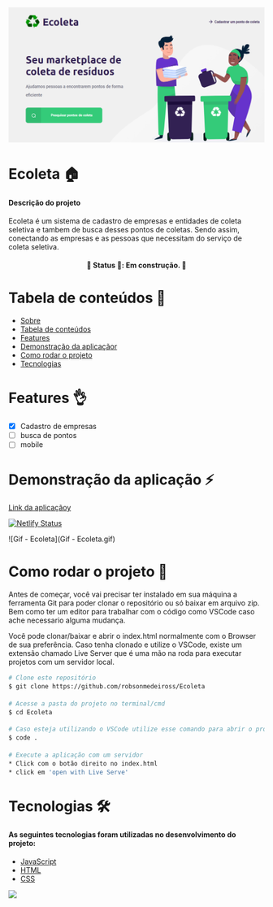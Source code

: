 ![Banner - Ecoleta](https://github.com/robsonmedeiross/Assets-git/blob/main/Banner%20-%20ecoleta.png)


Ecoleta 
🏠
=================

#### Descrição do projeto

Ecoleta é um sistema de cadastro de empresas e entidades de coleta seletiva e tambem de busca desses pontos de coletas. Sendo assim, conectando as empresas e as pessoas que necessitam do serviço de coleta seletiva.

<h4 align="center"> 
	🚧 Status 🚀: Em construção. 🚧
</h4>

Tabela de conteúdos 
🏁
=================
<!--ts-->
   * [Sobre](#Ecoleta)
   * [Tabela de conteúdos](#tabela-de-conteúdos)
   * [Features](#Features)
   * [Demonstração da aplicaçãor](#Demonstração-da-aplicação)
   * [Como rodar o projeto](#Como-rodar-o-projeto)
   * [Tecnologias](#tecnologias)
<!--te-->

Features 
👌
=================

- [x] Cadastro de empresas
- [ ] busca de pontos
- [ ] mobile

Demonstração da aplicação 
⚡
=================

<p><a href="https://goofy-hawking-7d1645.netlify.app/" >Link da aplicaçãoy</a></p>

[![Netlify Status](https://api.netlify.com/api/v1/badges/50956cd7-512a-425e-be39-16d0d7edd68b/deploy-status)](https://app.netlify.com/sites/goofy-hawking-7d1645/deploys)

![Gif - Ecoleta](Gif - Ecoleta.gif)

Como rodar o projeto 
🚀
=================

<p> Antes de começar, você vai precisar ter instalado em sua máquina a ferramenta Git para poder clonar o repositório ou só baixar em arquivo zip. Bem como ter um editor para trabalhar com o código como VSCode caso ache necessario alguma mudança. </p>

<p>Você pode clonar/baixar e abrir o index.html normalmente com o Browser de sua preferência. Caso tenha clonado e utilize o VSCode, existe um extensão chamado Live Server que é uma mão na roda para executar projetos com um servidor local.</p>

```bash
# Clone este repositório
$ git clone https://github.com/robsonmedeiross/Ecoleta

# Acesse a pasta do projeto no terminal/cmd
$ cd Ecoleta

# Caso esteja utilizando o VSCode utilize esse comando para abrir o projeto no editor.
$ code .

# Execute a aplicação com um servidor
* Click com o botão direito no index.html 
* click em 'open with Live Serve'
```

Tecnologias 
🛠 
=================

#### As seguintes tecnologias foram utilizadas no desenvolvimento do projeto:

- [JavaScript](https://www.javascript.com)
- [HTML](https://html.com)
- [CSS](https://purecss.io)

[<img src="https://img.shields.io/badge/LICENSE-MIT-green" />](https://github.com/robsonmedeiross/Ecoleta/blob/main/LICENSE)


